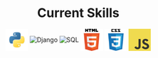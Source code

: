 <h1 align="center">Current Skills </h1>

<div align="center">
    <img align="center" alt="Python" width="50px" src="https://raw.githubusercontent.com/github/explore/80688e429a7d4ef2fca1e82350fe8e3517d3494d/topics/python/python.png" />
    <img align="center" alt="Django" width="85px" src="https://upload.wikimedia.org/wikipedia/de/thumb/0/0e/Django-logo.svg/2000px-Django-logo.svg.png" />
    <img align="center" alt="SQL" width="75px" src="https://camo.githubusercontent.com/00ba74764433726d4098ab24251fb6119af0dd9629cc599d8822a3f8b42102c7/68747470733a2f2f77372e706e6777696e672e636f6d2f706e67732f3133342f3139302f706e672d7472616e73706172656e742d73716c2d6c6f676f2d6d6963726f736f66742d73716c2d7365727665722d6d7973716c2d64617461626173652d6c6f676f2d6f74686572732d626c75652d746578742d74726164656d61726b2e706e67" />
    <img align="center" alt="HTML5" width="50px" src="https://raw.githubusercontent.com/github/explore/80688e429a7d4ef2fca1e82350fe8e3517d3494d/topics/html/html.png" />
    <img align="center" alt="CSS3" width="50px" src="https://raw.githubusercontent.com/github/explore/80688e429a7d4ef2fca1e82350fe8e3517d3494d/topics/css/css.png" />
    <img align="center" alt="JavaScript" width="50px" src="https://raw.githubusercontent.com/github/explore/80688e429a7d4ef2fca1e82350fe8e3517d3494d/topics/javascript/javascript.png" />
</div>




